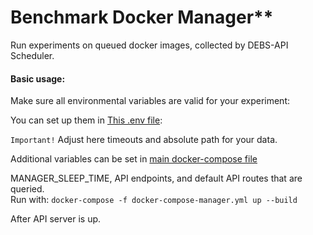 # Benchmark Docker Manager**

Run experiments on queued docker images, collected by DEBS-API Scheduler.

#### Basic usage:

Make sure all environmental variables are valid for your experiment:

You can set up them in [This .env file](server_app/.env):

  `Important!` Adjust here timeouts and absolute path for your data.

Additional variables can be set in [main docker-compose file](./docker-compose-manager.yml)

  MANAGER_SLEEP_TIME, API endpoints, and default API routes that are queried.
<br>
Run with: `docker-compose -f docker-compose-manager.yml up --build`

After API server is up.
